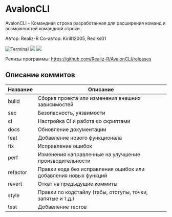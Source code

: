 # AvalonCLI

AvalonCLI - Командная строка разработанная для расширения команд и возможностей командной строки.

Автор: Realiz-R
Со-автор: Kirill12005, Rediks01

![Terminal](https://badgen.net/badge/icon/terminal?icon=terminal&label)
![](https://img.shields.io/github/languages/top/Realiz-R/AvalonCLI)
![](https://camo.githubusercontent.com/dac4143c83db76146f684a5c10c52016b3867277781120852b95973bbb15e85e/68747470733a2f2f696d672e736869656c64732e696f2f62616467652f507974686f6e2d3337373641423f6c6f676f3d707974686f6e266c6f676f436f6c6f723d666666267374796c653d666f722d7468652d6261646765)

Релизы программы: https://github.com/Realiz-R/AvalonCLI/releases

## Описание коммитов
| Название | Описание                                                        |
|----------|-----------------------------------------------------------------|
| build	   | Сборка проекта или изменения внешних зависимостей               |
| sec      | Безопасность, уязвимости                                        |
| ci       | Настройка CI и работа со скриптами                              |
| docs	   | Обновление документации                                         |
| feat	   | Добавление нового функционала                                   |
| fix	   | Исправление ошибок                                              |
| perf	   | Изменения направленные на улучшение производительности          |
| refactor | Правки кода без исправления ошибок или добавления новых функций |
| revert   | Откат на предыдущие коммиты                                     |
| style	   | Правки по кодстайлу (табы, отступы, точки, запятые и т.д.)      |
| test	   | Добавление тестов                                               |